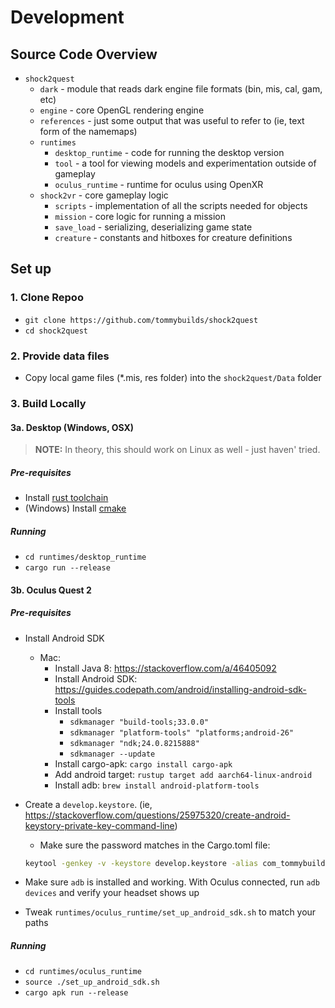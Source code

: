 # Development

## Source Code Overview

- `shock2quest`
  - `dark` - module that reads dark engine file formats (bin, mis, cal, gam, etc)
  - `engine` - core OpenGL rendering engine
  - `references` - just some output that was useful to refer to (ie, text form of the namemaps)
  - `runtimes`
    - `desktop_runtime` - code for running the desktop version
    - `tool` - a tool for viewing models and experimentation outside of gameplay
    - `oculus_runtime` - runtime for oculus using OpenXR
  - `shock2vr` - core gameplay logic
    - `scripts` - implementation of all the scripts needed for objects
    - `mission` - core logic for running a mission
    - `save_load` - serializing, deserializing game state
    - `creature` - constants and hitboxes for creature definitions

## Set up

### 1. Clone Repoo

- `git clone https://github.com/tommybuilds/shock2quest`
- `cd shock2quest`

### 2. Provide data files

- Copy local game files (\*.mis, res folder) into the `shock2quest/Data` folder

### 3. Build Locally

#### 3a. Desktop (Windows, OSX)

> **NOTE:** In theory, this should work on Linux as well - just haven' tried.

##### Pre-requisites

- Install [rust toolchain](https://www.rust-lang.org/tools/install)
- (Windows) Install [cmake](https://cmake.org/install/)

##### Running

- `cd runtimes/desktop_runtime`
- `cargo run --release`

#### 3b. Oculus Quest 2

##### Pre-requisites

- Install Android SDK

  - Mac:
    - Install Java 8: https://stackoverflow.com/a/46405092
    - Install Android SDK: https://guides.codepath.com/android/installing-android-sdk-tools
    - Install tools
      - `sdkmanager "build-tools;33.0.0"`
      - `sdkmanager "platform-tools" "platforms;android-26"`
      - `sdkmanager "ndk;24.0.8215888"`
      - `sdkmanager --update`
    - Install cargo-apk: `cargo install cargo-apk`
    - Add android target: `rustup target add aarch64-linux-android`
    - Install adb: `brew install android-platform-tools`

- Create a `develop.keystore`. (ie, https://stackoverflow.com/questions/25975320/create-android-keystory-private-key-command-line)
  - Make sure the password matches in the Cargo.toml file:
  ```sh
  keytool -genkey -v -keystore develop.keystore -alias com_tommybuilds_shock2quest  -keyalg RSA -keysize 2048 -validity 10000
  ```
- Make sure `adb` is installed and working. With Oculus connected, run `adb devices` and verify your headset shows up
- Tweak `runtimes/oculus_runtime/set_up_android_sdk.sh` to match your paths

##### Running

- `cd runtimes/oculus_runtime`
- `source ./set_up_android_sdk.sh`
- `cargo apk run --release`
